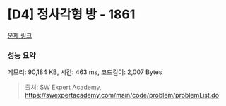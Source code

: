 # [D4] 정사각형 방 - 1861 

[문제 링크](https://swexpertacademy.com/main/code/problem/problemDetail.do?contestProbId=AV5LtJYKDzsDFAXc) 

### 성능 요약

메모리: 90,184 KB, 시간: 463 ms, 코드길이: 2,007 Bytes



> 출처: SW Expert Academy, https://swexpertacademy.com/main/code/problem/problemList.do